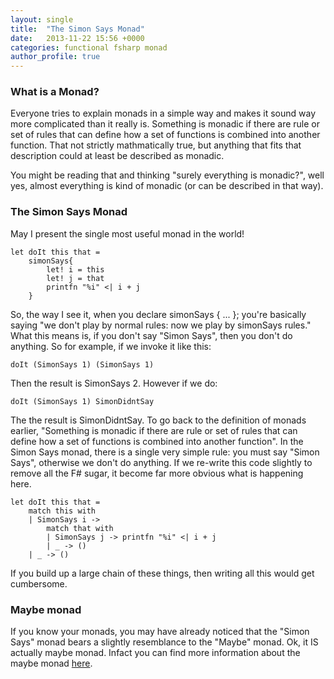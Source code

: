 ```yaml
---
layout: single
title:  "The Simon Says Monad"
date:   2013-11-22 15:56 +0000
categories: functional fsharp monad
author_profile: true
---
```


### What is a Monad?
Everyone tries to explain monads in a simple way and makes it sound way more complicated than it really is. Something is monadic if there are rule or set of rules that can define how a set of functions is combined into another function. That not strictly mathmatically true, but anything that fits that description could at least be described as monadic.

You might be reading that and thinking "surely everything is monadic?", well yes, almost everything is kind of monadic (or can be described in that way). 

### The Simon Says Monad
May I present the single most useful monad in the world!

    let doIt this that =
        simonSays{
            let! i = this
            let! j = that
            printfn "%i" <| i + j
        }

So, the way I see it, when you declare simonSays { ... }; you're basically saying "we don't play by normal rules: now we play by simonSays rules." What this means is, if you don't say "Simon Says", then you don't do anything. So for example, if we invoke it like this:

    doIt (SimonSays 1) (SimonSays 1)

Then the result is SimonSays 2. However if we do:

    doIt (SimonSays 1) SimonDidntSay

The the result is SimonDidntSay. To go back to the definition of monads earlier, "Something is monadic if there are rule or set of rules that can define how a set of functions is combined into another function". In the Simon Says monad, there is a single very simple rule: you must say "Simon Says", otherwise we don't do anything. If we re-write this code slightly to remove all the F# sugar, it become far more obvious what is happening here.

    let doIt this that =
        match this with
        | SimonSays i ->
            match that with
            | SimonSays j -> printfn "%i" <| i + j
            | _ -> ()
        | _ -> ()

If you build up a large chain of these things, then writing all this would get cumbersome.

### Maybe monad
If you know your monads, you may have already noticed that the "Simon Says" monad bears a slightly resemblance to the "Maybe" monad. Ok, it IS actually maybe monad. Infact you can find more information about the maybe monad [here](http://en.wikibooks.org/wiki/F_Sharp_Programming/Computation_Expressions).